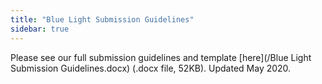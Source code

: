 ```yaml
---
title: "Blue Light Submission Guidelines"
sidebar: true
---
```


Please see our full submission guidelines and template [here](/Blue Light Submission Guidelines.docx) (.docx file, 52KB). Updated May 2020.
